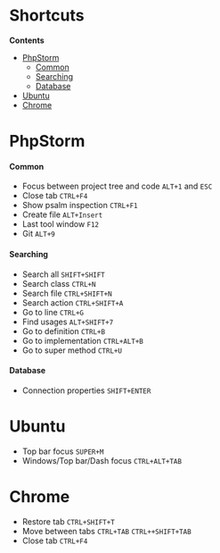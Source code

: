 # Shortcuts
**Contents**
- [PhpStorm](#PhpStorm)
  - [Common](#Common)
  - [Searching](#Searching)
  - [Database](#Database)
- [Ubuntu](#Ubuntu)
- [Chrome](#Chrome)

# PhpStorm

#### Common

  - Focus between project tree and code `ALT+1` and `ESC`
  - Close tab `CTRL+F4`
  - Show psalm inspection `CTRL+F1`
  - Create file `ALT+Insert`
  - Last tool window `F12`
  - Git `ALT+9`

#### Searching

  - Search all `SHIFT+SHIFT`
  - Search class `CTRL+N`
  - Search file `CTRL+SHIFT+N`
  - Search action `CTRL+SHIFT+A`
  - Go to line `CTRL+G`
  - Find usages `ALT+SHIFT+7`
  - Go to definition `CTRL+B`
  - Go to implementation `CTRL+ALT+B`
  - Go to super method `CTRL+U`

#### Database

  - Connection properties `SHIFT+ENTER`

# Ubuntu

  - Top bar focus `SUPER+M`
  - Windows/Top bar/Dash focus `CTRL+ALT+TAB`

# Chrome

  - Restore tab `CTRL+SHIFT+T`
  - Move between tabs `CTRL+TAB` `CTRL++SHIFT+TAB`
  - Close tab `CTRL+F4`
